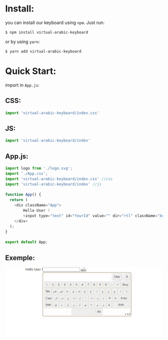 # Install:

you can install our keyboard using `npm`. Just run:

```
$ npm install virtual-arabic-keyboard
```

or by using `yarn`:

```
$ yarn add virtual-arabic-keyboard
```

# Quick Start:

import in `App.js`:

## CSS:

```js
import 'virtual-arabic-keyboard/index.css'
```

## JS:

```js
import 'virtual-arabic-keyboard/index'
```

## App.js:

```js
import logo from './logo.svg';
import './App.css';
import 'virtual-arabic-keyboard/index.css' //css
import 'virtual-arabic-keyboard/index' //js

function App() {
  return (
    <div className="App">
        Hello User !
        <input type="text" id="YourId" value="" dir="rtl" className="keyboardInput" />
    </div>
  );
}

export default App;
```
## Exemple:

![alt text](https://github.com/RedaTheCeo/virtual-arabic-keyboard/blob/main/demo/Exemple.png?raw=true)
